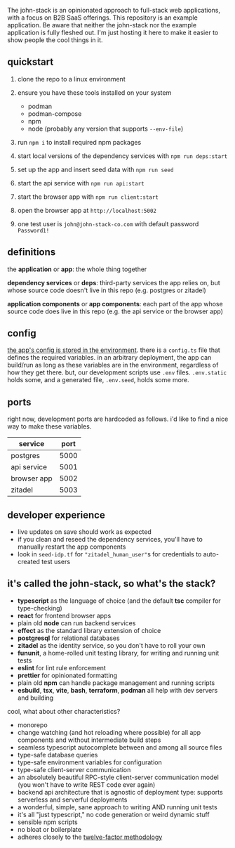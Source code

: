 The john-stack is an opinionated approach to full-stack web applications, with a focus on B2B SaaS offerings. This repository is an example application. Be aware that neither the john-stack nor the example application is fully fleshed out. I'm just hosting it here to make it easier to show people the cool things in it.

## quickstart

1. clone the repo to a linux environment
2. ensure you have these tools installed on your system

   - podman
   - podman-compose
   - npm
   - node (probably any version that supports `--env-file`)

3. run `npm i` to install required npm packages
4. start local versions of the dependency services with `npm run deps:start`
5. set up the app and insert seed data with `npm run seed`
6. start the api service with `npm run api:start`
7. start the browser app with `npm run client:start`
8. open the browser app at `http://localhost:5002`
9. one test user is `john@john-stack-co.com` with default password `Password1!`

## definitions

the **application** or **app**: the whole thing together

**dependency services** or **deps**: third-party services the app relies on, but whose source code doesn't live in this repo (e.g. postgres or zitadel)

**application components** or **app components**: each part of the app whose source code does live in this repo (e.g. the api service or the browser app)

## config

[the app's config is stored in the environment](https://12factor.net/config).
there is a `config.ts` file that defines the required variables.
in an arbitrary deployment, the app can build/run as long as these variables are in the environment, regardless of how they get there.
but, our development scripts use `.env` files. `.env.static` holds some, and a generated file, `.env.seed`, holds some more.

## ports

right now, development ports are hardcoded as follows. i'd like to find a nice way to make these variables.

| service     | port |
| ----------- | ---- |
| postgres    | 5000 |
| api service | 5001 |
| browser app | 5002 |
| zitadel     | 5003 |

## developer experience

- live updates on save should work as expected
- if you clean and reseed the dependency services, you'll have to manually restart the app components
- look in `seed-idp.tf` for `"zitadel_human_user"`s for credentials to auto-created test users

## it's called the john-stack, so what's the stack?

- **typescript** as the language of choice (and the default **tsc** compiler for type-checking)
- **react** for frontend browser apps
- plain old **node** can run backend services
- **effect** as the standard library extension of choice
- **postgresql** for relational databases
- **zitadel** as the identity service, so you don't have to roll your own
- **fununit**, a home-rolled unit testing library, for writing and running unit tests
- **eslint** for lint rule enforcement
- **prettier** for opinionated formatting
- plain old **npm** can handle package management and running scripts
- **esbuild**, **tsx**, **vite**, **bash**, **terraform**, **podman** all help with dev servers and building

cool, what about other characteristics?

- monorepo
- change watching (and hot reloading where possible) for all app components and without intermediate build steps
- seamless typescript autocomplete between and among all source files
- type-safe database queries
- type-safe environment variables for configuration
- type-safe client-server communication
- an absolutely beautiful RPC-style client-server communication model (you won't have to write REST code ever again)
- backend api architecture that is agnostic of deployment type: supports serverless and serverful deployments
- a wonderful, simple, sane approach to writing AND running unit tests
- it's all "just typescript," no code generation or weird dynamic stuff
- sensible npm scripts
- no bloat or boilerplate
- adheres closely to the [twelve-factor methodology](https://12factor.net/)
